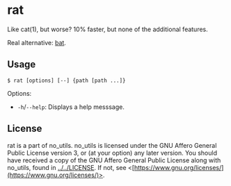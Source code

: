 # rat

Like cat(1), but worse? 10% faster, but none of the additional features.

Real alternative: [bat](https://github.com/sharkdp/bat).

## Usage

```
$ rat [options] [--] {path [path ...]}
```

Options:
- `-h`/`--help`: Displays a help messsage.

## License

rat is a part of no_utils. no_utils is licensed under the GNU Affero General Public License version 3, or (at your option) any later version. You should have received a copy of the GNU Affero General Public License along with no_utils, found in [../../LICENSE](../../LICENSE). If not, see <[https://www.gnu.org/licenses/](https://www.gnu.org/licenses/)>.
